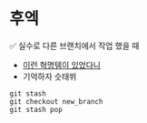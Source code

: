 # 후엑
✅ 실수로 다른 브랜치에서 작업 했을 때
 - [이런 혁명템이 있었다니](https://80000coding.oopy.io/e80f91be-474f-4510-aa5a-444bad0ef600)
 - 기억하자 슷태쒸
  ```
git stash
git checkout new_branch   
git stash pop
```  
